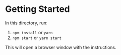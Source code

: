 # Getting Started

In this directory, run:

1. `npm install` or `yarn`
2. `npm start` or `yarn start`

This will open a browser window with the instructions.
